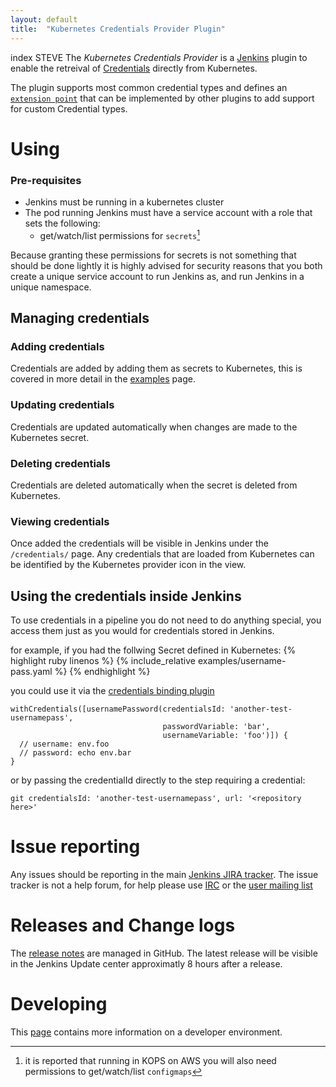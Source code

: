 ```yaml
---
layout: default
title:  "Kubernetes Credentials Provider Plugin"
---
```


index STEVE The *Kubernetes Credentials Provider* is a [Jenkins](https://jenkins.io) plugin to enable the retreival of [Credentials](https://plugins.jenkins.io/credentials) directly from Kubernetes.

The plugin supports most common credential types and defines an [`extension point`](https://jenkins.io/doc/developer/extensions/kubernetes-credentials-provider/) that can be implemented by other plugins to add support for custom Credential types. 

# Using

### Pre-requisites

- Jenkins must be running in a kubernetes cluster
- The pod running Jenkins must have a service account with a role that sets the following:
  - get/watch/list permissions for `secrets`[^AWS] 

[^AWS]: it is reported that running in KOPS on AWS you will also need permissions to get/watch/list `configmaps`

Because granting these permissions for secrets is not something that should be done lightly it is highly advised for security reasons that you both create a unique service account to run Jenkins as, and run Jenkins in a unique namespace.

## Managing credentials

### Adding credentials

Credentials are added by adding them as secrets to Kubernetes, this is covered in more detail in the [examples](examples) page.

### Updating credentials

Credentials are updated automatically when changes are made to the Kubernetes secret.

### Deleting credentials

Credentials are deleted automatically when the secret is deleted from Kubernetes. 

### Viewing credentials

Once added the credentials will be visible in Jenkins under the `/credentials/` page.
Any credentials that are loaded from Kubernetes can be identified by the Kubernetes provider icon in the view.

## Using the credentials inside Jenkins

To use credentials in a pipeline you do not need to do anything special, you access them just as you would for credentials stored in Jenkins. 

for example, if you had the follwing Secret defined in Kubernetes:
{% highlight ruby linenos %}
{% include_relative examples/username-pass.yaml %}
{% endhighlight %}

you could use it via the [credentials binding plugin](https://plugins.jenkins.io/credentials-binding) 

```
withCredentials([usernamePassword(credentialsId: 'another-test-usernamepass',
                                  passwordVariable: 'bar', 
                                  usernameVariable: 'foo')]) {
  // username: env.foo
  // password: echo env.bar
}
```

or by passing the credentialId directly to the step requiring a credential:

```
git credentialsId: 'another-test-usernamepass', url: '<repository here>'
```

# Issue reporting

Any issues should be reporting in the main [Jenkins JIRA tracker](https://issues.jenkins-ci.org).
The issue tracker is not a help forum, for help please use [IRC](https://jenkins.io/chat/) or the [user mailing list](https://groups.google.com/forum/#!forum/jenkinsci-users) 

# Releases and Change logs

The [release notes](https://github.com/jenkinsci/kubernetes-credentials-provider-plugin/releases) are managed in GitHub. 
The latest release will be visible in the Jenkins Update center approximatly 8 hours after a release.

# Developing

This [page](dev/) contains more information on a developer environment.
